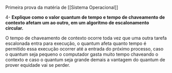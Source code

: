 Primeira prova da matéria de [[Sistema Operacional]] 

4- **Explique como o valor quantum de tempo e tempo de chaveamento de contexto afetam um ao outro, em um algoritmo de escalonamento circular.**

O tempo de chaveamento de contexto ocorre toda vez que uma outra tarefa escalonada entra para execução, o quantum afeta quanto tempo é permitido essa execução ocorrer até a entrada do próximo processo, caso o quantum seja pequeno o computador gasta muito tempo chaveando o contexto e caso o quantum seja grande demais a vantagem do quantum de prover equidade vai se perder.